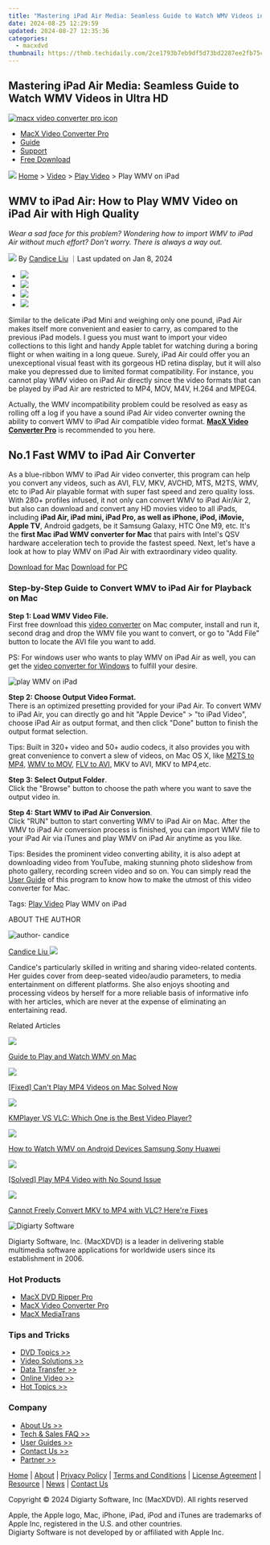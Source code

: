 ```yaml
---
title: "Mastering iPad Air Media: Seamless Guide to Watch WMV Videos in Ultra HD"
date: 2024-08-25 12:29:59
updated: 2024-08-27 12:35:36
categories:
  - macxdvd
thumbnail: https://thmb.techidaily.com/2ce1793b7eb9df5d73bd2287ee2fb75c54bfd7ec38a9d51d9c25c70c5f788347.jpg
---
```


## Mastering iPad Air Media: Seamless Guide to Watch WMV Videos in Ultra HD

[![macx video converter pro icon](https://www.macxdvd.com/mac-dvd-video-converter-how-to/../image-style/new-seo/icon11.png)](https://tools.techidaily.com/macxdvd/products/)

* [MacX Video Converter Pro](https://tools.techidaily.com/macxdvd/products/)
* [Guide](https://tools.techidaily.com/macxdvd/products/)
* [Support](https://tools.techidaily.com/macxdvd/products/)
* [Free Download](https://tools.techidaily.com/macxdvd/products/)



![](https://www.macxdvd.com/mac-dvd-video-converter-how-to/../image-style/new-seo/icon7.png) [Home](https://tools.techidaily.com/macxdvd/products/) \> [Video](https://tools.techidaily.com/macxdvd/products/) \> [Play Video](https://tools.techidaily.com/macxdvd/products/) \> Play WMV on iPad

## WMV to iPad Air: How to Play WMV Video on iPad Air with High Quality 



_Wear a sad face for this problem? Wondering how to import WMV to iPad Air without much effort? Don't worry. There is always a way out._ 

![](https://www.macxdvd.com/mac-dvd-video-converter-how-to/../image-style/new-seo/icon6.png) By [Candice Liu](https://tools.techidaily.com/macxdvd/products/) ｜Last updated on Jan 8, 2024

* [![](https://www.macxdvd.com/mac-dvd-video-converter-how-to/../image-style/new-seo/share-fa.jpg)](https://www.facebook.com/sharer/sharer.php?u=https://www.macxdvd.com/mac-dvd-video-converter-how-to/play-wmv-on-ipad-air.htm)
* [![](https://www.macxdvd.com/mac-dvd-video-converter-how-to/../image-style/new-seo/share-tw.jpg)](https://twitter.com/intent/tweet?url=https://www.macxdvd.com/mac-dvd-video-converter-how-to/play-wmv-on-ipad-air.htm&text=)
* [![](https://www.macxdvd.com/mac-dvd-video-converter-how-to/../image-style/new-seo/share-email.jpg)](https://www.macxdvd.com/mac-dvd-video-converter-how-to/mailto:info@example.com?&subject=&body=https://www.macxdvd.com/mac-dvd-video-converter-how-to/play-wmv-on-ipad-air.htm)
* [![](https://www.macxdvd.com/mac-dvd-video-converter-how-to/../image-style/new-seo/share-in.jpg)](https://www.linkedin.com/shareArticle?mini=true&url=https://www.macxdvd.com/mac-dvd-video-converter-how-to/play-wmv-on-ipad-air.htm&title=&summary=&source=)

Similar to the delicate iPad Mini and weighing only one pound, iPad Air makes itself more convenient and easier to carry, as compared to the previous iPad models. I guess you must want to import your video collections to this light and handy Apple tablet for watching during a boring flight or when waiting in a long queue. Surely, iPad Air could offer you an unexceptional visual feast with its gorgeous HD retina display, but it will also make you depressed due to limited format compatibility. For instance, you cannot play WMV video on iPad Air directly since the video formats that can be played by iPad Air are restricted to MP4, MOV, M4V, H.264 and MPEG4\. 

Actually, the WMV incompatibility problem could be resolved as easy as rolling off a log if you have a sound iPad Air video converter owning the ability to convert WMV to iPad Air compatible video format. [**MacX Video Converter Pro**](https://tools.techidaily.com/macxdvd/products/) is recommended to you here. 

## No.1 Fast WMV to iPad Air Converter 

As a blue-ribbon WMV to iPad Air video converter, this program can help you convert any videos, such as AVI, FLV, MKV, AVCHD, MTS, M2TS, WMV, etc to iPad Air playable format with super fast speed and zero quality loss. With 280+ profiles infused, it not only can convert WMV to iPad Air/Air 2, but also can download and convert any HD movies video to all iPads, including **iPad Air, iPad mini, iPad Pro, as well as iPhone, iPod, iMovie, Apple TV**, Android gadgets, be it Samsung Galaxy, HTC One M9, etc. It's the **first Mac iPad WMV converter for Mac** that pairs with Intel's QSV hardware acceleration tech to provide the fastest speed. Next, let's have a look at how to play WMV on iPad Air with extraordinary video quality. 

[Download for Mac](https://tools.techidaily.com/macxdvd/products/) [Download for PC](https://tools.techidaily.com/macxdvd/products/) 

### Step-by-Step Guide to Convert WMV to iPad Air for Playback on Mac 

**Step 1: Load WMV Video File.**  
First free download this [video converter](https://tools.techidaily.com/macxdvd/products/) on Mac computer, install and run it, second drag and drop the WMV file you want to convert, or go to "Add File" button to locate the AVI file you want to add.

PS: For windows user who wants to play WMV on iPad Air as well, you can get the [video converter for Windows](https://tools.techidaily.com/macxdvd/products/) to fulfill your desire. 

![play WMV on iPad](https://www.macxdvd.com/mac-dvd-video-converter-how-to/article-image/mp4player7.png) 

**Step 2: Choose Output Video Format.**  
There is an optimized presetting provided for your iPad Air. To convert WMV to iPad Air, you can directly go and hit "Apple Device" > "to iPad Video", choose iPad Air as output format, and then click "Done" button to finish the output format selection. 

Tips: Built in 320+ video and 50+ audio codecs, it also provides you with great convenience to convert a slew of videos, on Mac OS X, like [M2TS to MP4](https://tools.techidaily.com/macxdvd/products/), [WMV to MOV](https://tools.techidaily.com/macxdvd/products/), [FLV to AVI](https://tools.techidaily.com/macxdvd/products/), MKV to AVI, MKV to MP4,etc. 

**Step 3: Select Output Folder**.  
 Click the "Browse" button to choose the path where you want to save the output video in. 

**Step 4: Start WMV to iPad Air Conversion**.  
 Click "RUN" button to start converting WMV to iPad Air on Mac. After the WMV to iPad Air conversion process is finished, you can import WMV file to your iPad Air via iTunes and play WMV on iPad Air anytime as you like. 

Tips: Besides the prominent video converting ability, it is also adept at downloading video from YouTube, making stunning photo slideshow from photo gallery, recording screen video and so on. You can simply read the [User Guide](https://tools.techidaily.com/macxdvd/products/) of this program to know how to make the utmost of this video converter for Mac.

Tags: [Play Video](https://tools.techidaily.com/macxdvd/products/) Play WMV on iPad

ABOUT THE AUTHOR

![author- candice](https://www.macxdvd.com/mac-dvd-video-converter-how-to/../image-style/new-seo/candice.png) 

[Candice Liu ![](https://www.macxdvd.com/mac-dvd-video-converter-how-to/../image-style/new-seo/share-in1.jpg)](https://www.linkedin.com/in/candice-liu-444483a3/) 

Candice's particularly skilled in writing and sharing video-related contents. Her guides cover from deep-seated video/audio parameters, to media entertainment on different platforms. She also enjoys shooting and processing videos by herself for a more reliable basis of informative info with her articles, which are never at the expense of eliminating an entertaining read.



Related Articles

![](https://www.macxdvd.com/mac-dvd-video-converter-how-to/../image-style/new-seo/pic7.jpg)

[Guide to Play and Watch WMV on Mac](https://tools.techidaily.com/macxdvd/products/) 

![](https://www.macxdvd.com/mac-dvd-video-converter-how-to/../image-style/new-seo/pic6.jpg)

[\[Fixed\] Can't Play MP4 Videos on Mac Solved Now](https://tools.techidaily.com/macxdvd/products/) 

![](https://www.macxdvd.com/mac-dvd-video-converter-how-to/../image-style/new-seo/pic5.jpg)

[KMPlayer VS VLC: Which One is the Best Video Player?](https://tools.techidaily.com/macxdvd/products/) 

![](https://www.macxdvd.com/mac-dvd-video-converter-how-to/../image-style/new-seo/pic4.jpg)

[How to Watch WMV on Android Devices Samsung Sony Huawei](https://tools.techidaily.com/macxdvd/products/) 

![](https://www.macxdvd.com/mac-dvd-video-converter-how-to/../image-style/new-seo/pic3.jpg)

[\[Solved\] Play MP4 Video with No Sound Issue](https://tools.techidaily.com/macxdvd/products/) 

![](https://www.macxdvd.com/mac-dvd-video-converter-how-to/../image-style/new-seo/pic2.jpg)

[Cannot Freely Convert MKV to MP4 with VLC? Here're Fixes](https://tools.techidaily.com/macxdvd/products/) 



![Digiarty Software](https://www.macxdvd.com/mac-dvd-video-converter-how-to/../icon/logo.png) 

Digiarty Software, Inc. (MacXDVD) is a leader in delivering stable multimedia software applications for worldwide users since its establishment in 2006.

### Hot Products

* [MacX DVD Ripper Pro](https://tools.techidaily.com/macxdvd/products/)
* [MacX Video Converter Pro](https://tools.techidaily.com/macxdvd/products/)
* [MacX MediaTrans](https://tools.techidaily.com/macxdvd/products/)

### Tips and Tricks

* [DVD Topics >>](https://tools.techidaily.com/macxdvd/products/)
* [Video Solutions >>](https://tools.techidaily.com/macxdvd/products/)
* [Data Transfer >>](https://tools.techidaily.com/macxdvd/products/)
* [Online Video >>](https://tools.techidaily.com/macxdvd/products/)
* [Hot Topics >>](https://tools.techidaily.com/macxdvd/products/)

### Company

* [About Us >>](https://tools.techidaily.com/macxdvd/products/)
* [Tech & Sales FAQ >>](https://tools.techidaily.com/macxdvd/products/)
* [User Guides >>](https://tools.techidaily.com/macxdvd/products/)
* [Contact Us >>](https://tools.techidaily.com/macxdvd/products/)
* [Partner >>](https://tools.techidaily.com/macxdvd/products/)



[Home](https://tools.techidaily.com/macxdvd/products/) | [About](https://tools.techidaily.com/macxdvd/products/) | [Privacy Policy](https://tools.techidaily.com/macxdvd/products/) | [Terms and Conditions](https://tools.techidaily.com/macxdvd/products/) | [License Agreement](https://tools.techidaily.com/macxdvd/products/) | [Resource](https://tools.techidaily.com/macxdvd/products/) | [News](https://tools.techidaily.com/macxdvd/products/) | [Contact Us](https://tools.techidaily.com/macxdvd/products/)

Copyright © 2024 Digiarty Software, Inc (MacXDVD). All rights reserved

Apple, the Apple logo, Mac, iPhone, iPad, iPod and iTunes are trademarks of Apple Inc, registered in the U.S. and other countries.  
Digiarty Software is not developed by or affiliated with Apple Inc.

<ins class="adsbygoogle"
     style="display:block"
     data-ad-format="autorelaxed"
     data-ad-client="ca-pub-7571918770474297"
     data-ad-slot="1223367746"></ins>



<ins class="adsbygoogle"
     style="display:block"
     data-ad-client="ca-pub-7571918770474297"
     data-ad-slot="8358498916"
     data-ad-format="auto"
     data-full-width-responsive="true"></ins>
